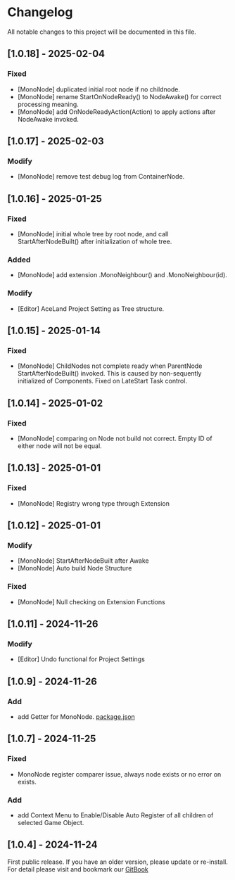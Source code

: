 ﻿# Changelog

All notable changes to this project will be documented in this file.

## [1.0.18] - 2025-02-04

### Fixed
- [MonoNode] duplicated initial root node if no childnode.
- [MonoNode] rename StartOnNodeReady() to NodeAwake() for correct processing meaning.
- [MonoNode] add OnNodeReadyAction(Action) to apply actions after NodeAwake invoked.

## [1.0.17] - 2025-02-03

### Modify
- [MonoNode] remove test debug log from ContainerNode.

## [1.0.16] - 2025-01-25

### Fixed
- [MonoNode] initial whole tree by root node, and call StartAfterNodeBuilt() after initialization of whole tree.
### Added
- [MonoNode] add extension .MonoNeighbour<T>() and .MonoNeighbour<T>(id).
### Modify
- [Editor] AceLand Project Setting as Tree structure.

## [1.0.15] - 2025-01-14

### Fixed
- [MonoNode] ChildNodes not complete ready when ParentNode StartAfterNodeBuilt() invoked. This is caused by non-sequently initialized of Components.  Fixed on LateStart Task control.

## [1.0.14] - 2025-01-02

### Fixed
- [MonoNode] comparing on Node not build not correct. Empty ID of either node will not be equal.

## [1.0.13] - 2025-01-01

### Fixed
- [MonoNode] Registry wrong type through Extension

## [1.0.12] - 2025-01-01

### Modify
- [MonoNode] StartAfterNodeBuilt after Awake
- [MonoNode] Auto build Node Structure

### Fixed
- [MonoNode] Null checking on Extension Functions

## [1.0.11] - 2024-11-26

### Modify
- [Editor] Undo functional for Project Settings

## [1.0.9] - 2024-11-26

### Add
- add Getter for MonoNode.
[package.json](package.json)
## [1.0.7] - 2024-11-25

### Fixed
- MonoNode register comparer issue, always node exists or no error on exists.

### Add
- add Context Menu to Enable/Disable Auto Register of all children of selected Game Object. 

## [1.0.4] - 2024-11-24

First public release. If you have an older version, please update or re-install.   
For detail please visit and bookmark our [GitBook](https://aceland-workshop.gitbook.io/aceland-unity-packages/)
